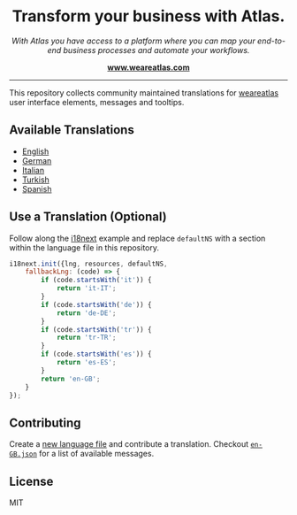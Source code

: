 <h1 align="center">Transform your business with Atlas.</h1>

<p align="center">
  <i>With Atlas you have access to a platform where you can map your end-to-end business processes and automate your workflows.</i>
  <br>
</p>

<p align="center">
  <a href="https://www.weareatlas.com"><strong>www.weareatlas.com</strong></a>
  <br>
</p>

<hr>

This repository collects community maintained translations for [weareatlas](https://weareatlas.github.io/weareatlas/CHANGELOG.html) user interface elements, messages and tooltips.

## Available Translations

* [English](./src/lib/translations/en-GB.json)
* [German](./src/lib/translations/de-DE.json)
* [Italian](./src/lib/translations/it-IT.json)
* [Turkish](./src/lib/translations/tr-TR.json)
* [Spanish](./src/lib/translations/es-ES.json)

## Use a Translation (Optional)

Follow along the [i18next](https://www.i18next.com/) example and replace `defaultNS` with a section within the language file in this repository.

```JavaScript
i18next.init({lng, resources, defaultNS,
    fallbackLng: (code) => {
        if (code.startsWith('it')) {
            return 'it-IT';
        }
        if (code.startsWith('de')) {
            return 'de-DE';
        }
        if (code.startsWith('tr')) {
            return 'tr-TR';
        }
        if (code.startsWith('es')) {
            return 'es-ES';
        }
        return 'en-GB';
    }
});
```

## Contributing

Create a [new language file](https://github.com/weareatlas/i18n/new/master/src/lib/translations) and contribute a translation. Checkout [`en-GB.json`](https://github.com/weareatlas/i18n/blob/master/src/lib/translations/en-GB.json) for a list of available messages.

## License

MIT
